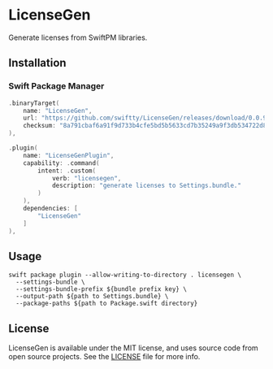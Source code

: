 # LicenseGen

Generate licenses from SwiftPM libraries.

## Installation

### Swift Package Manager

```swift
.binaryTarget(
    name: "LicenseGen",
    url: "https://github.com/swiftty/LicenseGen/releases/download/0.0.9/LicenseGen.artifactbundle.5.7.zip"
    checksum: "8a791cbaf6a91f9d733b4cfe5bd5b5633cd7b35249a9f3db534722d866946f50"
),

.plugin(
    name: "LicenseGenPlugin",
    capability: .command(
        intent: .custom(
            verb: "licensegen",
            description: "generate licenses to Settings.bundle."
        )
    ),
    dependencies: [
        "LicenseGen"
    ]
),
```

## Usage

```shell
swift package plugin --allow-writing-to-directory . licensegen \
  --settings-bundle \
  --settings-bundle-prefix ${bundle prefix key} \
  --output-path ${path to Settings.bundle} \
  --package-paths ${path to Package.swift directory}
```

## License

LicenseGen is available under the MIT license, and uses source code from open source projects. See the [LICENSE](https://github.com/swiftty/LicenseGen/blob/main/LICENSE) file for more info.
